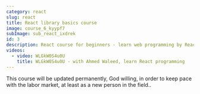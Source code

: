 ```yaml
---
category: react
slug: react
title: React library basics course
image: course_6_kyypf7
subImage: sub_react_ixdrek
id: 3
description: React course for beginners - learn web programming by React with Ahmed Walid
videos:
  - video: WLGkW0S4u0U
    title: WLGkW0S4u0U - with Ahmed Waleed, learn React programming
---
```

This course will be updated permanently, God willing, in order to keep pace with the labor market, at least as a new person in the field..